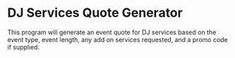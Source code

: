 # DJ Services Quote Generator
This program will generate an event quote for DJ services based on the event type, event length, any add on services requested, and a promo code if supplied.